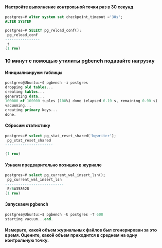 #### Настройте выполнение контрольной точки раз в 30 секунд
```sql
postgres=# alter system set checkpoint_timeout ='30s';
ALTER SYSTEM

postgres=# SELECT pg_reload_conf();
 pg_reload_conf 
----------------
 t
(1 row)
```
### 10 минут c помощью утилиты pgbench подавайте нагрузку

#### Инициализируем таблицы
```sql
postgres@Ubuntu:~$ pgbench -i postgres        
dropping old tables...
creating tables...
generating data...
100000 of 100000 tuples (100%) done (elapsed 0.10 s, remaining 0.00 s)
vacuuming...
creating primary keys...
done.
```
#### Сбросим статистику
```sql
postgres=# select pg_stat_reset_shared('bgwriter');
 pg_stat_reset_shared 
----------------------
 
(1 row)
```
#### Узнаем предварительно позицию в журнале
```sql
postgres=# select pg_current_wal_insert_lsn();
 pg_current_wal_insert_lsn 
---------------------------
 E/6A358628
(1 row)
```
#### Запускаем pgbench
```sql
postgres@Ubuntu:~$ pgbench -U postgres -T 600 
starting vacuum...end.

```
#### Измерьте, какой объем журнальных файлов был сгенерирован за это время. Оцените, какой объем приходится в среднем на одну контрольную точку.
```sql

```
